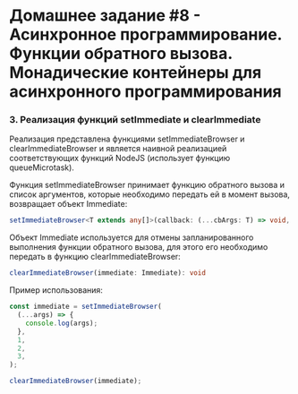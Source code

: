 # Домашнее задание #8 - Асинхронное программирование. Функции обратного вызова. Монадические контейнеры для асинхронного программирования

### 3. Реализация функций setImmediate и clearImmediate

Реализация представлена функциями setImmediateBrowser и clearImmediateBrowser и является наивной реализацией соответствующих функций NodeJS (использует функцию queueMicrotask).

Функция setImmediateBrowser принимает функцию обратного вызова и список аргументов, которые необходимо передать ей в момент вызова, возвращает объект Immediate:

```ts
setImmediateBrowser<T extends any[]>(callback: (...cbArgs: T) => void, ...args: T): Immediate
```

Объект Immediate используется для отмены запланированного выполнения функции обратного вызова, для этого его необходимо передать в функцию clearImmediateBrowser:

```ts
clearImmediateBrowser(immediate: Immediate): void
```

Пример использования:

```js
const immediate = setImmediateBrowser(
  (...args) => {
    console.log(args);
  },
  1,
  2,
  3,
);

clearImmediateBrowser(immediate);
```
